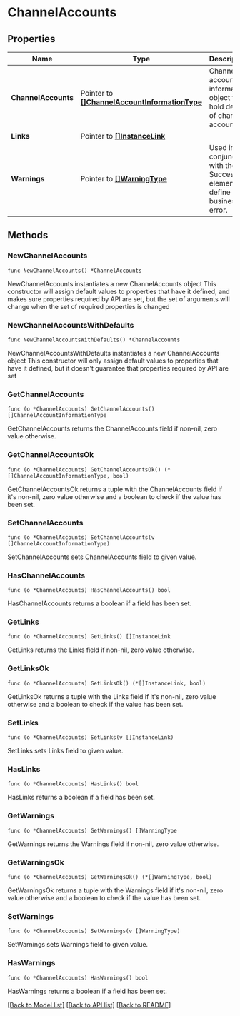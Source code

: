 # ChannelAccounts

## Properties

Name | Type | Description | Notes
------------ | ------------- | ------------- | -------------
**ChannelAccounts** | Pointer to [**[]ChannelAccountInformationType**](ChannelAccountInformationType.md) | Channel account information object to hold details of channel account. | [optional] 
**Links** | Pointer to [**[]InstanceLink**](InstanceLink.md) |  | [optional] 
**Warnings** | Pointer to [**[]WarningType**](WarningType.md) | Used in conjunction with the Success element to define a business error. | [optional] 

## Methods

### NewChannelAccounts

`func NewChannelAccounts() *ChannelAccounts`

NewChannelAccounts instantiates a new ChannelAccounts object
This constructor will assign default values to properties that have it defined,
and makes sure properties required by API are set, but the set of arguments
will change when the set of required properties is changed

### NewChannelAccountsWithDefaults

`func NewChannelAccountsWithDefaults() *ChannelAccounts`

NewChannelAccountsWithDefaults instantiates a new ChannelAccounts object
This constructor will only assign default values to properties that have it defined,
but it doesn't guarantee that properties required by API are set

### GetChannelAccounts

`func (o *ChannelAccounts) GetChannelAccounts() []ChannelAccountInformationType`

GetChannelAccounts returns the ChannelAccounts field if non-nil, zero value otherwise.

### GetChannelAccountsOk

`func (o *ChannelAccounts) GetChannelAccountsOk() (*[]ChannelAccountInformationType, bool)`

GetChannelAccountsOk returns a tuple with the ChannelAccounts field if it's non-nil, zero value otherwise
and a boolean to check if the value has been set.

### SetChannelAccounts

`func (o *ChannelAccounts) SetChannelAccounts(v []ChannelAccountInformationType)`

SetChannelAccounts sets ChannelAccounts field to given value.

### HasChannelAccounts

`func (o *ChannelAccounts) HasChannelAccounts() bool`

HasChannelAccounts returns a boolean if a field has been set.

### GetLinks

`func (o *ChannelAccounts) GetLinks() []InstanceLink`

GetLinks returns the Links field if non-nil, zero value otherwise.

### GetLinksOk

`func (o *ChannelAccounts) GetLinksOk() (*[]InstanceLink, bool)`

GetLinksOk returns a tuple with the Links field if it's non-nil, zero value otherwise
and a boolean to check if the value has been set.

### SetLinks

`func (o *ChannelAccounts) SetLinks(v []InstanceLink)`

SetLinks sets Links field to given value.

### HasLinks

`func (o *ChannelAccounts) HasLinks() bool`

HasLinks returns a boolean if a field has been set.

### GetWarnings

`func (o *ChannelAccounts) GetWarnings() []WarningType`

GetWarnings returns the Warnings field if non-nil, zero value otherwise.

### GetWarningsOk

`func (o *ChannelAccounts) GetWarningsOk() (*[]WarningType, bool)`

GetWarningsOk returns a tuple with the Warnings field if it's non-nil, zero value otherwise
and a boolean to check if the value has been set.

### SetWarnings

`func (o *ChannelAccounts) SetWarnings(v []WarningType)`

SetWarnings sets Warnings field to given value.

### HasWarnings

`func (o *ChannelAccounts) HasWarnings() bool`

HasWarnings returns a boolean if a field has been set.


[[Back to Model list]](../README.md#documentation-for-models) [[Back to API list]](../README.md#documentation-for-api-endpoints) [[Back to README]](../README.md)


